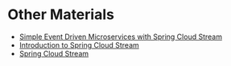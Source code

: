 # Other Materials
* [Simple Event Driven Microservices with Spring Cloud Stream](https://spring.io/blog/2019/10/15/simple-event-driven-microservices-with-spring-cloud-stream)
* [Introduction to Spring Cloud Stream](https://www.baeldung.com/spring-cloud-stream)
* [Spring Cloud Stream](https://cloud.spring.io/spring-cloud-gcp/multi/multi__spring_cloud_stream.html)
